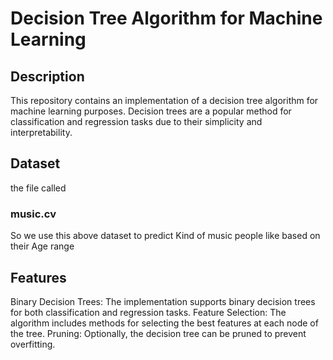 # Decision Tree Algorithm for Machine Learning
## Description
This repository contains an implementation of a decision tree algorithm for machine learning purposes. Decision trees are a popular method for classification and regression tasks due to their simplicity and interpretability.
## Dataset 
the file called 
### music.cv 
So we use this above dataset to predict Kind of music people like based on their Age range 
## Features
Binary Decision Trees: The implementation supports binary decision trees for both classification and regression tasks.
Feature Selection: The algorithm includes methods for selecting the best features at each node of the tree.
Pruning: Optionally, the decision tree can be pruned to prevent overfitting.
